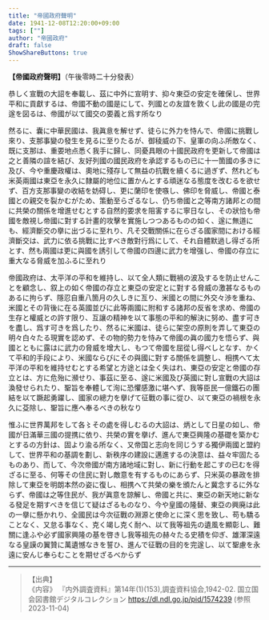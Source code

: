 ```yaml
---
title: "帝國政府聲明"
date: 1941-12-08T12:20:00+09:00
tags: [""]
author: "帝國政府"
draft: false
ShowShareButtons: true
---
```


**【帝&#xE0101;國政府聲明】**（午後零時二十分發表）

恭しく宣戰の大詔を奉載し、茲に中外に宣明す、抑々東亞の安定を確保し、世界平&#xE0101;和に貢獻するは、帝&#xE0101;國不動の國是にして、列國との友誼を敦くし此の國是の完遂&#xE0102;を図るは、帝&#xE0101;國が以て國交&#xE0101;の要&#xE0101;義と爲す所&#xE0101;なり

然るに、囊に中華民國は、我眞&#xE0100;意&#xE0101;を解せず、徒らに外力を恃んで、帝&#xE0101;國に挑戰し來り、支那&#xE0101;事變の發生を見るに至りたるが、御稜威の下、皇軍の向ふ所&#xE0101;敵なく、既に支那&#xE0101;は、重要&#xE0101;地点悉く我手に歸し、同憂具&#xE0101;眼の十國民政府を更&#xE0101;新して帝&#xE0101;國は之と善隣の諠を結び、友好列國の國民政府を承認するもの已に十一箇國の多きに及び、今や重慶政權は、奧地に殘存して無益の抗戰を續くるに過&#xE0101;ぎず、然れども米英兩國は東亞を永久に隸屬的地位に置かんとする頑迷&#xE0101;なる態度を改むるを欲せず、百方支那&#xE0101;事變の收結を妨碍し、更&#xE0101;に蘭&#xE0101;印を使嗾し、佛印を脅威し、帝&#xE0101;國と泰國との親交&#xE0101;を裂かむがため、策動至らざるなし、仍ち帝&#xE0101;國と之等南方諸邦&#xE0102;との間に共榮の關係を增進&#xE0101;せむとする自然的要&#xE0101;求を阻害&#xE0102;するに寧日なし、その狀恰も帝&#xE0101;國を敵視し帝&#xE0101;國に對する計畫的攻擊を實施しつつあるものの如く、遂&#xE0102;に無道&#xE0101;にも、經濟斷交&#xE0101;の擧に出づるに至れり、凡そ交&#xE0101;戰關係に在らざる國家間における經濟斷交&#xE0101;は、武力に依る挑戰に比すべき敵對行爲にして、それ自體默過&#xE0101;し得ざる所&#xE0101;とす、然も兩國は更&#xE0101;に與國を誘引して帝&#xE0101;國の四邊に武力を增强し、帝&#xE0101;國の存立に重大なる脅威を加ふるに至れり

帝&#xE0101;國政府は、太平&#xE0101;洋の平&#xE0101;和を維持し、以て全人類に戰禍の波及するを防止せんことを顧念し、叙上の如く帝&#xE0101;國の存立と東亞の安定とに對する脅威の激甚なるものあるに拘らず、隱忍&#xE0101;自重八箇月の久しきに亙り、米國との間に外交&#xE0101;々渉を重ね、米國とその背後に在る英國並びに此等兩國に附和する諸邦&#xE0102;の反省を求め、帝&#xE0101;國の生存と權威との許す限り、互讓の精神を以て事態の平&#xE0101;和的解決に努め、盡す可きを盡し、爲す可きを爲したり、然るに米國は、徒らに架空の原則を弄して東亞の明々白々たる現實を認めず、その物的勢力を恃みて帝&#xE0101;國の眞&#xE0100;の國力を悟らず、與國とともに露はに武力の脅威を增大し、もつて帝&#xE0101;國を屈從し得べしとなす、かくて平&#xE0101;和的手段により、米國ならびにその與國に對する關係を調整し、相携へて太平&#xE0101;洋の平&#xE0101;和を維持せむとする希望&#xE0102;と方途&#xE0101;とは全&#xE0101;く失はれ、東亞の安定と帝&#xE0101;國の存立とは、方に危&#xE0101;殆に瀕せり、事茲に至る、遂&#xE0102;に米國及び英國に對し宣戰の大詔は渙發せられたり、聖&#xE0101;旨を奉體して洵に恐懼感激に堪へず、我等臣民一億鐵石の團結を以て蹶起&#xE0101;勇躍&#xE0101;し、國家の總力を擧げて征戰の事に從ひ、以て東亞の禍根を永久に芟除し、聖&#xE0101;旨に應へ奉るべきの秋なり

惟ふに世界萬邦&#xE0102;をして各〻その處を得しむるの大詔は、炳として日星の如し、帝&#xE0101;國が日滿華三國の提携に依り、共榮の實を擧げ、進&#xE0101;んで東亞興隆の基礎を築かむとするの方針は、固より渝る所&#xE0101;なく、又帝&#xE0101;国と志向を同じうする獨伊兩國と盟約&#xE0101;して、世界平&#xE0101;和の基調を劃し、新秩序の建&#xE0101;設に邁&#xE0102;進&#xE0101;するの決意は、益々牢固たるものあり、而して、今次帝&#xE0101;國が南方諸地域に對し、新に行動を起&#xE0101;こすの已むを得ざるに至る、何等その住民に對し敵意を有するものにあらず、只米英の暴政を排除して東亞を明朗本然の姿に復し、相携へて共榮の樂を頒たんと冀念するに外ならず、帝&#xE0101;國は之等住民が、我が眞&#xE0100;意を諒解し、帝&#xE0101;國と共に、東亞の新天地に新なる發足を期すべきを信じて疑はざるものなり、今や皇國の隆替、東亞の興廃は此の一擧に懸かれり、全國民は今次&#xE0101;征戰の淵源と使&#xE0101;命とに深く思を致し、苟も驕ることなく、又怠る事なく、克く竭し克く耐へ、以て我等祖先の遺&#xE0101;風を顯彰し、難關に逢ふや必ず國家興隆の基を啓きし我等祖先の赫々たる史&#xE0101;積を仰ぎ、雄渾深遠&#xE0101;なる皇謨の翼&#xE0102;贊に萬遺&#xE0101;憾なきを誓ひ、進&#xE0101;んで征戰の目的を完遂&#xE0102;し、以て聖&#xE0101;慮を永遠&#xE0101;に安んじ奉らむことを期せざるべからず


---
>【出典】  
>《内容》 『内外調査資料』第14年(1)(153),調査資料協会,1942-02. 国立国会図書館デジタルコレクション https://dl.ndl.go.jp/pid/1574239 (参照 2023-11-04)   
